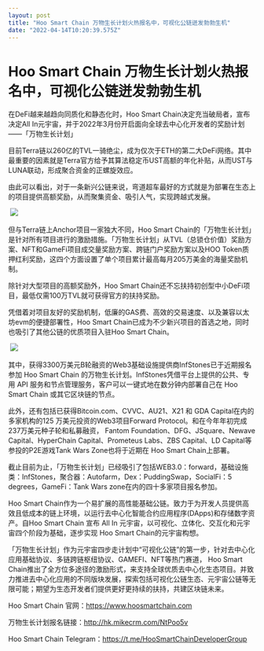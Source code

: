 ```yaml
---
layout: post
title: "Hoo Smart Chain 万物生长计划火热报名中，可视化公链迸发勃勃生机"
date: "2022-04-14T10:20:39.575Z"
---
```

Hoo Smart Chain 万物生长计划火热报名中，可视化公链迸发勃勃生机
=======================================

在DeFi越来越趋向同质化和静态化时，Hoo Smart Chain决定充当破局者，宣布决定All In元宇宙，并于2022年3月份开启面向全球去中心化开发者的奖励计划——「万物生长计划」

目前Terra链以260亿的TVL一骑绝尘，成为仅次于ETH的第二大DeFi网络。其中最重要的因素就是Terra官方给予其算法稳定币UST高额的年化补贴，从而UST与LUNA联动，形成聚合资金的正螺旋效应。

由此可以看出，对于一条新兴公链来说，弯道超车最好的方式就是为部署在生态上的项目提供高额奖励，从而聚集资金、吸引人气，实现跨越式发展。

 ![](https://img2022.cnblogs.com/blog/2795851/202204/2795851-20220414180318804-2091573013.png)

但与Terra链上Anchor项目一家独大不同，Hoo Smart Chain的「万物生长计划」是针对所有项目进行的激励措施。「万物生长计划」从TVL（总锁仓价值）奖励方案、NFT和GameFi项目成交量奖励方案、跨链门户奖励方案以及HOO Token质押红利奖励，这四个方面设置了单个项目累计最高每月205万美金的海量奖励机制。

除针对大型项目的高额奖励外，Hoo Smart Chain还不忘扶持初创型中小DeFi项目，最低仅需100万TVL就可获得官方的扶持奖励。

凭借着对项目友好的奖励机制，低廉的GAS费、高效的交易速度、以及兼容以太坊evm的便捷部署性，Hoo Smart Chain已成为不少新兴项目的首选之地，同时也吸引了其他公链的优质项目入驻Hoo Smart Chain。

 ![](https://img2022.cnblogs.com/blog/2795851/202204/2795851-20220414180334728-2008013364.png)

其中，获得3300万美元B轮融资的Web3基础设施提供商InfStones已于近期报名参加 Hoo Smart Chain 的万物生长计划。InfStones凭借平台上提供的公共、专用 API 服务和节点管理服务，客户可以一键式地在数分钟内部署自己在 Hoo Smart Chain 或其它区块链的节点。

此外，还有包括已获得Bitcoin.com、CVVC、AU21、X21 和 GDA Capital在内的多家机构的125 万美元投资的Web3项目Forward Protocol。和在今年年初完成237万美元种子轮和私募融资， Fantom Foundation、DFG、JSquare、Newave Capital、HyperChain Capital、Prometeus Labs、ZBS Capital、LD Capital等参投的P2E游戏Tank Wars Zone也将于近期在 Hoo Smart Chain上部署。

截止目前为止，「万物生长计划」已经吸引了包括WEB3.0：forward，基础设施类：InfStones，聚合器：Autofarm，Dex：PuddingSwap，SocialFi：5 degrees，GameFi：Tank Wars zone在内的四十多家项目报名参加。

Hoo Smart Chain作为一个易扩展的高性能基础公链。致力于为开发人员提供高效且低成本的链上环境，以运行去中心化智能合约应用程序(DApps)和存储数字资产。自Hoo Smart Chain 宣布 All In 元宇宙，以可视化、立体化、交互化和元宇宙四个阶段为基础，逐步实现 Hoo Smart Chain的元宇宙构想。

「万物生长计划」作为元宇宙四步走计划中“可视化公链”的第一步，针对去中心化应用基础协议、多链跨链枢纽协议、GAMEFI、NFT等热门赛道， Hoo Smart Chain推出了全方位多途径的激励形式，来支持全球优质去中心化生态项目。并致力推进去中心化应用的不同版块发展，探索包括可视化公链生态、元宇宙公链等无限可能；期望为生态开发者们提供更好更持续的扶持，共建区块链未来。

Hoo Smart Chain 官网：https://www.hoosmartchain.com

万物生长计划报名链接：http://hk.mikecrm.com/NtPoo5v

Hoo Smart Chain Telegram：https://t.me/HooSmartChainDeveloperGroup